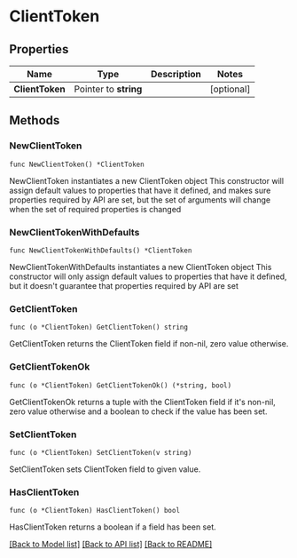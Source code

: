 # ClientToken

## Properties

Name | Type | Description | Notes
------------ | ------------- | ------------- | -------------
**ClientToken** | Pointer to **string** |  | [optional] 

## Methods

### NewClientToken

`func NewClientToken() *ClientToken`

NewClientToken instantiates a new ClientToken object
This constructor will assign default values to properties that have it defined,
and makes sure properties required by API are set, but the set of arguments
will change when the set of required properties is changed

### NewClientTokenWithDefaults

`func NewClientTokenWithDefaults() *ClientToken`

NewClientTokenWithDefaults instantiates a new ClientToken object
This constructor will only assign default values to properties that have it defined,
but it doesn't guarantee that properties required by API are set

### GetClientToken

`func (o *ClientToken) GetClientToken() string`

GetClientToken returns the ClientToken field if non-nil, zero value otherwise.

### GetClientTokenOk

`func (o *ClientToken) GetClientTokenOk() (*string, bool)`

GetClientTokenOk returns a tuple with the ClientToken field if it's non-nil, zero value otherwise
and a boolean to check if the value has been set.

### SetClientToken

`func (o *ClientToken) SetClientToken(v string)`

SetClientToken sets ClientToken field to given value.

### HasClientToken

`func (o *ClientToken) HasClientToken() bool`

HasClientToken returns a boolean if a field has been set.


[[Back to Model list]](../../README.md#documentation-for-models) [[Back to API list]](../../README.md#documentation-for-api-endpoints) [[Back to README]](../../README.md)


